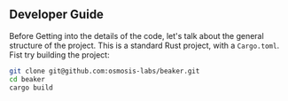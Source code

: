 ## Developer Guide

Before Getting into the details of the code, let's talk about the general
structure of the project. This is a standard Rust project, with a `Cargo.toml`. Fist try building the project:

```sh
git clone git@github.com:osmosis-labs/beaker.git
cd beaker
cargo build
```

